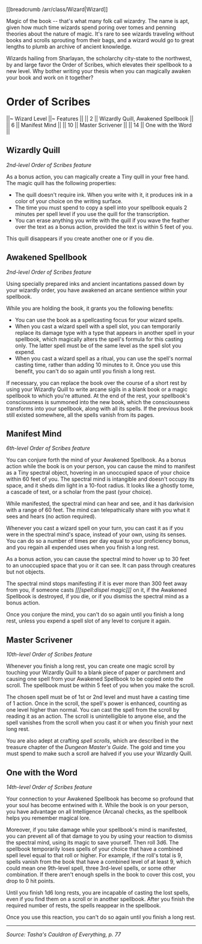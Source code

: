 [[breadcrumb /arr/class/Wizard|Wizard]]

Magic of the book -- that's what many folk call wizardry. The name is apt, given how much time wizards spend poring over tomes and penning theories about the nature of magic. It's rare to see wizards traveling without books and scrolls sprouting from their bags, and a wizard would go to great lengths to plumb an archive of ancient knowledge.

Wizards hailing from Sharlayan, the scholarchy city-state to the northwest, by and large favor the Order of Scribes, which elevates their spellbook to a new level. Why bother writing your thesis when you can magically awaken your book and work on it together?

# Order of Scribes

||~ Wizard Level ||~ Features ||
|| 2 || Wizardly Quill, Awakened Spellbook ||
|| 6 || Manifest Mind ||
|| 10 || Master Scrivener ||
|| 14 || One with the Word ||

## Wizardly Quill

_2nd-level Order of Scribes feature_

As a bonus action, you can magically create a Tiny quill in your free hand. The magic quill has the following properties:

* The quill doesn't require ink. When you write with it, it produces ink in a color of your choice on the writing surface.
* The time you must spend to copy a spell into your spellbook equals 2 minutes per spell level if you use the quill for the transcription.
* You can erase anything you write with the quill if you wave the feather over the text as a bonus action, provided the text is within 5 feet of you.

This quill disappears if you create another one or if you die.

## Awakened Spellbook

_2nd-level Order of Scribes feature_

Using specially prepared inks and ancient incantations passed down by your wizardly order, you have awakened an arcane sentience within your spellbook.

While you are holding the book, it grants you the following benefits:

* You can use the book as a spellcasting focus for your wizard spells.
* When you cast a wizard spell with a spell slot, you can temporarily replace its damage type with a type that appears in another spell in your spellbook, which magically alters the spell's formula for this casting only. The latter spell must be of the same level as the spell slot you expend.
* When you cast a wizard spell as a ritual, you can use the spell's normal casting time, rather than adding 10 minutes to it. Once you use this benefit, you can't do so again until you finish a long rest.

If necessary, you can replace the book over the course of a short rest by using your Wizardly Quill to write arcane sigils in a blank book or a magic spellbook to which you're attuned. At the end of the rest, your spellbook's consciousness is summoned into the new book, which the consciousness transforms into your spellbook, along with all its spells. If the previous book still existed somewhere, all the spells vanish from its pages.

## Manifest Mind

_6th-level Order of Scribes feature_

You can conjure forth the mind of your Awakened Spellbook. As a bonus action while the book is on your person, you can cause the mind to manifest as a Tiny spectral object, hovering in an unoccupied space of your choice within 60 feet of you. The spectral mind is intangible and doesn't occupy its space, and it sheds dim light in a 10-foot radius. It looks like a ghostly tome, a cascade of text, or a scholar from the past (your choice).

While manifested, the spectral mind can hear and see, and it has darkvision with a range of 60 feet. The mind can telepathically share with you what it sees and hears (no action required).

Whenever you cast a wizard spell on your turn, you can cast it as if you were in the spectral mind's space, instead of your own, using its senses. You can do so a number of times per day equal to your proficiency bonus, and you regain all expended uses when you finish a long rest.

As a bonus action, you can cause the spectral mind to hover up to 30 feet to an unoccupied space that you or it can see. It can pass through creatures but not objects.

The spectral mind stops manifesting if it is ever more than 300 feet away from you, if someone casts _[[[spell:dispel magic]]]_ on it, if the Awakened Spellbook is destroyed, if you die, or if you dismiss the spectral mind as a bonus action.

Once you conjure the mind, you can't do so again until you finish a long rest, unless you expend a spell slot of any level to conjure it again.

## Master Scrivener

_10th-level Order of Scribes feature_

Whenever you finish a long rest, you can create one magic scroll by touching your Wizardly Quill to a blank piece of paper or parchment and causing one spell from your Awakened Spellbook to be copied onto the scroll. The spellbook must be within 5 feet of you when you make the scroll.

The chosen spell must be of 1st or 2nd level and must have a casting time of 1 action. Once in the scroll, the spell's power is enhanced, counting as one level higher than normal. You can cast the spell from the scroll by reading it as an action. The scroll is unintelligible to anyone else, and the spell vanishes from the scroll when you cast it or when you finish your next long rest.

You are also adept at crafting _spell scrolls_, which are described in the treasure chapter of the _Dungeon Master's Guide_. The gold and time you must spend to make such a scroll are halved if you use your Wizardly Quill.

## One with the Word

_14th-level Order of Scribes feature_

Your connection to your Awakened Spellbook has become so profound that your soul has become entwined with it. While the book is on your person, you have advantage on all Intelligence (Arcana) checks, as the spellbook helps you remember magical lore.

Moreover, if you take damage while your spellbook's mind is manifested, you can prevent all of that damage to you by using your reaction to dismiss the spectral mind, using its magic to save yourself. Then roll 3d6. The spellbook temporarily loses spells of your choice that have a combined spell level equal to that roll or higher. For example, if the roll's total is 9, spells vanish from the book that have a combined level of at least 9, which could mean one 9th-level spell, three 3rd-level spells, or some other combination. If there aren't enough spells in the book to cover this cost, you drop to 0 hit points.

Until you finish 1d6 long rests, you are incapable of casting the lost spells, even if you find them on a scroll or in another spellbook. After you finish the required number of rests, the spells reappear in the spellbook.

Once you use this reaction, you can't do so again until you finish a long rest.

----

*Source: Tasha's Cauldron of Everything, p. 77*
